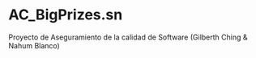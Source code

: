 # AC_BigPrizes.sn
Proyecto de Aseguramiento de la calidad de Software (Gilberth Ching &amp; Nahum Blanco)

